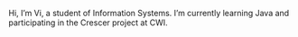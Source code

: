 
Hi, I’m Vi, a student of Information Systems.
I’m currently learning Java and participating in the Crescer project at CWI.

